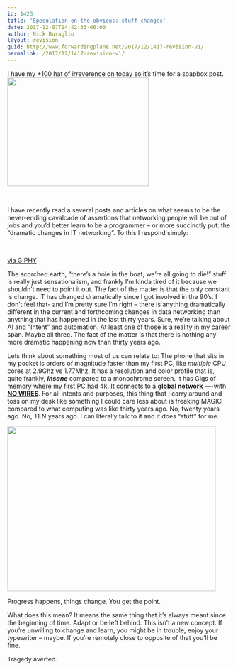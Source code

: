 ```yaml
---
id: 1423
title: 'Speculation on the obvious: stuff changes'
date: 2017-12-07T14:42:33-06:00
author: Nick Buraglio
layout: revision
guid: http://www.forwardingplane.net/2017/12/1417-revision-v1/
permalink: /2017/12/1417-revision-v1/
---
```

I have my +100 hat of irreverence on today so it&#8217;s time for a soapbox post.[<img class="alignright  wp-image-1421" src="http://www.forwardingplane.net/wp-content/uploads/2017/12/Soapbox7.jpg" alt="" width="319" height="245" />](http://www.forwardingplane.net/wp-content/uploads/2017/12/Soapbox7.jpg)

&nbsp;

I have recently read a several posts and articles on what seems to be the never-ending cavalcade of assertions that networking people will be out of jobs and you&#8217;d better learn to be a programmer &#8211; or more succinctly put: the &#8220;dramatic changes in IT networking&#8221;. To this I respond simply:

<center>
  <br />
</center>

  
[via GIPHY](https://giphy.com/gifs/duh-my-little-pony-I2GbfS4S53Fss)

The scorched earth, &#8220;there&#8217;s a hole in the boat, we&#8217;re all going to die!&#8221; stuff is really just sensationalism, and frankly I&#8217;m kinda tired of it because we shouldn&#8217;t need to point it out. The fact of the matter is that the only constant is change. IT has changed dramatically since I got involved in the 90&#8217;s. I don&#8217;t feel that- and I&#8217;m pretty sure I&#8217;m right &#8211; there is anything dramatically different in the current and forthcoming changes in data networking than anything that has happened in the last thirty years. Sure, we&#8217;re talking about AI and &#8220;Intent&#8221; and automation. At least one of those is a reality in my career span. Maybe all three. The fact of the matter is that there is nothing any more dramatic happening now than thirty years ago.

Lets think about something most of us can relate to: The phone that sits in my pocket is orders of magnitude faster than my first PC, like _multiple_ CPU cores at 2.9Ghz vs 1.77Mhz. It has a resolution and color profile that is, quite frankly, **_insane_** compared to a monochrome screen. It has Gigs of memory where my first PC had 4k. It connects to a <span style="text-decoration: underline;"><strong>global network</strong></span> &#8212;-with <span style="text-decoration: underline;"><strong>NO WIRES</strong></span>. For all intents and purposes, this thing that I carry around and toss on my desk like something I could care less about is freaking MAGIC compared to what computing was like thirty years ago. No, twenty years ago. No, TEN years ago. I can literally talk to it and it does &#8220;stuff&#8221; for me.

[<img class="size-full wp-image-1422 aligncenter" src="http://www.forwardingplane.net/wp-content/uploads/2017/12/welcome-to-the-world-of-tomorrow.jpg" alt="" width="470" height="372" />](http://www.forwardingplane.net/wp-content/uploads/2017/12/welcome-to-the-world-of-tomorrow.jpg)

Progress happens, things change. You get the point.

What does this mean? It means the same thing that it&#8217;s always meant since the beginning of time. Adapt or be left behind. This isn&#8217;t a new concept. If you&#8217;re unwilling to change and learn, you might be in trouble, enjoy your typewriter &#8211; maybe. If you&#8217;re remotely close to opposite of that you&#8217;ll be fine.

Tragedy averted.